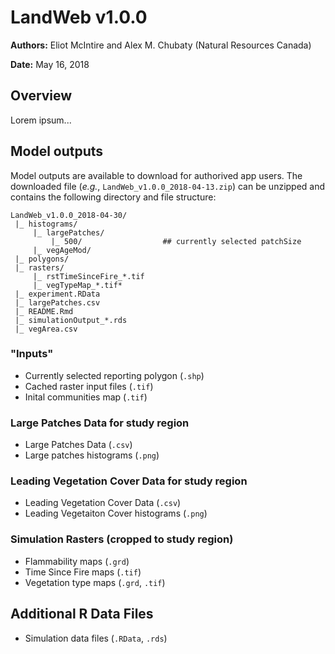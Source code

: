 # LandWeb v1.0.0

**Authors:** Eliot McIntire and Alex M. Chubaty (Natural Resources Canada)

**Date:** May 16, 2018

## Overview

Lorem ipsum...

## Model outputs

Model outputs are available to download for authorived app users.
The downloaded file (*e.g.*, `LandWeb_v1.0.0_2018-04-13.zip`) can be unzipped and contains the following directory and file structure:

```
LandWeb_v1.0.0_2018-04-30/
 |_ histograms/
     |_ largePatches/
         |_ 500/                  ## currently selected patchSize
     |_ vegAgeMod/
 |_ polygons/
 |_ rasters/
     |_ rstTimeSinceFire_*.tif
     |_ vegTypeMap_*.tif*
 |_ experiment.RData
 |_ largePatches.csv
 |_ README.Rmd
 |_ simulationOutput_*.rds
 |_ vegArea.csv
```

### "Inputs"

- Currently selected reporting polygon (`.shp`)
- Cached raster input files (`.tif`)
- Inital communities map (`.tif`)

### Large Patches Data for study region

- Large Patches Data (`.csv`)
- Large patches histograms (`.png`)

### Leading Vegetation Cover Data for study region

- Leading Vegetation Cover Data (`.csv`)
- Leading Vegetaiton Cover histograms (`.png`)

### Simulation Rasters (cropped to study region)

- Flammability maps (`.grd`)
- Time Since Fire maps (`.tif`)
- Vegetation type maps (`.grd`, `.tif`)

## Additional R Data Files

- Simulation data files (`.RData`, `.rds`)
